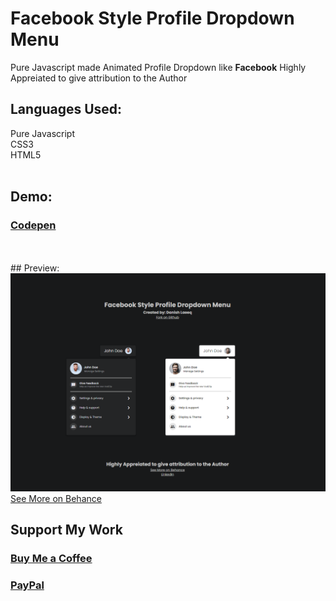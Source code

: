 # Facebook Style Profile Dropdown Menu
 Pure Javascript made Animated Profile Dropdown like **Facebook**
 Highly Appreiated to give attribution to the Author
 
## Languages Used:
 Pure Javascript</br>
 CSS3</br>
 HTML5</br>
</br>
## Demo:
### [Codepen](https://codepen.io/danishlaeeq/pen/ExvbJPv)
</br>
</br>
## Preview:
<img src="preview.png">
</br>
<a target="_blank" href="https://www.behance.net/danishlaeeq">See More on Behance</a>

## Support My Work

### [Buy Me a Coffee](https://www.buymeacoffee.com/danishlaeeq)
### [PayPal](https://www.paypal.com/paypalme/makstudioo/5usd)

